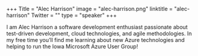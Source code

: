 +++
Title = "Alec Harrison"
image = "alec-harrison.png"
linktitle = "alec-harrison"
Twitter = ""
type = "speaker"
+++

I am Alec Harrison a software development enthusiast passionate about test-driven development, cloud technologies, and agile methodologies. In my free time you’ll find me learning about new Azure technologies and helping to run the Iowa Microsoft Azure User Group!